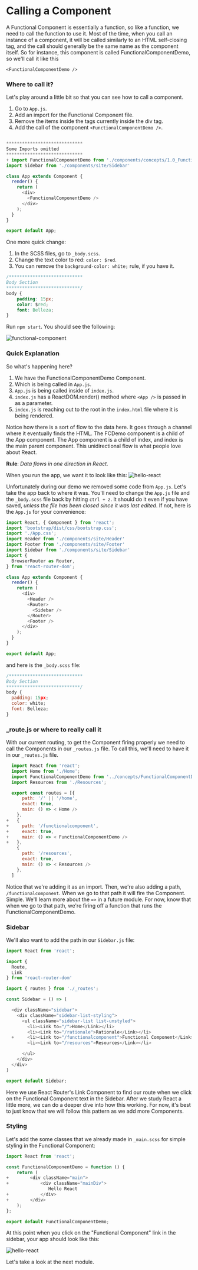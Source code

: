 # Calling a Component
A Functional Component is essentially a function, so like a function, we need to call the function to use it. Most of the time, when you call an instance of a component, it will be called similarly to an HTML self-closing tag, and the call should generally be the same name as the component itself. So for instance, this component is called FunctionalComponentDemo, so we'll call it like this

`<FunctionalComponentDemo />`

### Where to call it?
Let's play around a little bit so that you can see how to call a component. 

1. Go to `App.js`.
2. Add an import for the Functional Component file. 
2. Remove the items inside the tags currently inside the div tag.
3. Add the call of the component `<FunctionalComponentDemo />`. 

```js

*****************************
Some Imports omitted
*****************************
+ import FunctionalComponentDemo from './components/concepts/1.0_FunctionalComponentDemo.js';
import Sidebar from './components/site/Sidebar'

class App extends Component {
  render() {
    return (
      <div>
        <FunctionalComponentDemo />
      </div>
    );
  }
}

export default App;
```

One more quick change:
1. In the SCSS files, go to `_body.scss`.
2. Change the text color to red: `color: $red`.
3. You can remove the `background-color: white;` rule, if you have it.

```css
/****************************
Body Section
****************************/
body {
    padding: 15px;
    color: $red;
    font: Belleza;
}
```
Run `npm start`. You should see the following:

![functional-component](../../assets/2.1-functional-component-demo.PNG)

### Quick Explanation

So what's happening here? 
1. We have the FunctionalComponentDemo Component. 
2. Which is being called in `App.js`. 
3. `App.js` is being called inside of `index.js`. 
4. `index.js` has a ReactDOM.render() method where `<App />` is passed in as a parameter.
4. `index.js` is reaching out to the root in the `index.html` file where it is being rendered. 

Notice how there is a sort of flow to the data here. It goes through a channel where it eventually finds the HTML. The FCDemo component is a child of the App component. The App component is a child of index, and index is the main parent component. This unidirectional flow is what people love about React. 

**Rule**: _Data flows in one direction in React._ 
 

When you run the app, we want it to look like this:
![hello-react](../../assets/2.1-components-hello-react.PNG)


Unfortunately during our demo we removed some code from `App.js`. Let's take the app back to where it was. You'll need to change the `App.js` file and the `_body.scss` file back by hitting `ctrl + z`. It should do it even if you have saved, _unless the file has been closed since it was last edited_. If not, here is the `App.js` for your convenience:

```js
import React, { Component } from 'react';
import 'bootstrap/dist/css/bootstrap.css';
import './App.css';
import Header from './components/site/Header'
import Footer from './components/site/Footer'
import Sidebar from './components/site/Sidebar'
import {
  BrowserRouter as Router,
} from 'react-router-dom';

class App extends Component {
  render() {
    return (
      <div>
        <Header />
        <Router>
          <Sidebar />
        </Router>
        <Footer />
      </div>
    );
  }
}

export default App;
``` 

and here is the `_body.scss` file:
```js
/****************************
Body Section
****************************/
body {
  padding: 15px;
  color: white;
  font: Belleza;
}
```


### _route.js or where to really call it
With our current routing, to get the Component firing properly we need to call the Components in our `_routes.js` file. To call this, we'll need to have it in our `_routes.js` file. 

```js
  import React from 'react';
  import Home from './Home';
  import FunctionalComponentDemo from '../concepts/FunctionalComponentDemo'
  import Resources from './Resources';

  export const routes = [{
      path: '/' || '/home',
      exact: true,
      main: () => < Home />
    },
+   {
+     path: '/functionalcomponent',
+     exact: true,
+     main: () => < FunctionalComponentDemo />
+   },
    {
      path: '/resources',
      exact: true,
      main: () => < Resources />
    },
  ]
```
Notice that we're adding it as an import. Then, we're also adding a path, `/functionalcomponent`. When we go to that path it will fire the Component. Simple. We'll learn more about the `=>` in a future module. For now, know that when we go to that path, we're firing off a function that runs the FunctionalComponentDemo.

### Sidebar
We'll also want to add the path in our `Sidebar.js` file:

```js
import React from 'react';

import {
  Route,
  Link
} from 'react-router-dom'

import { routes } from './_routes';

const Sidebar = () => (

  <div className="sidebar">
    <div className="sidebar-list-styling">
      <ul className="sidebar-list list-unstyled">
        <li><Link to="/">Home</Link></li>
        <li><Link to="/rationale">Rationale</Link></li>
  +     <li><Link to="/functionalcomponent">Functional Component</Link></li>
        <li><Link to="/resources">Resources</Link></li>

      </ul>
    </div>
  </div>
)

export default Sidebar;
```

Here we use React Router's Link Component to find our route when we click on the Functional Component text in the Sidebar. After we study React a little more, we can do a deeper dive into how this working. For now, it's best to just know that we will follow this pattern as we add more Components. 

### Styling
Let's add the some classes that we already made in `_main.scss` for simple styling in the Functional Component: 

```js
import React from 'react';

const FunctionalComponentDemo = function () {
    return (
+        <div className="main">
+            <div className="mainDiv">
                Hello React
+            </div>
+        </div>
    );
};

export default FunctionalComponentDemo;

```

At this point when you click on the "Functional Component" link in the sidebar, your app should look like this:

![hello-react](../../assets/2.1-fc-hello.PNG)


Let's take a look at the next module.